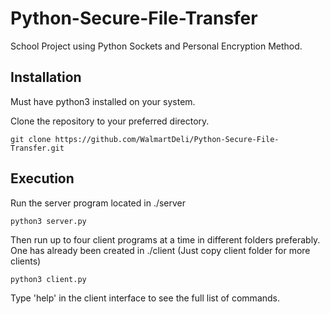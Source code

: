 # Python-Secure-File-Transfer
School Project using Python Sockets and Personal Encryption Method.


## Installation
Must have python3 installed on your system.

Clone the repository to your preferred directory.
```
git clone https://github.com/WalmartDeli/Python-Secure-File-Transfer.git
```

## Execution
Run the server program located in ./server
```
python3 server.py
```
Then run up to four client programs at a time in different folders preferably.
One has already been created in ./client
(Just copy client folder for more clients)
```
python3 client.py
```

Type 'help' in the client interface to see the full list of commands.
